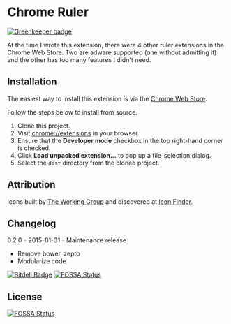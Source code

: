 # Chrome Ruler

[![Greenkeeper badge](https://badges.greenkeeper.io/ianwremmel/chrome-ruler.svg)](https://greenkeeper.io/)

At the time I wrote this extension, there were 4 other ruler extensions in the Chrome Web Store. Two are adware supported (one without admitting it) and the other has too many features I didn't need.

## Installation

The easiest way to install this extension is via the [Chrome Web Store](https://chrome.google.com/webstore/category/extensions?hl=en-US).

Follow the steps below to install from source.

1. Clone this project.
2. Visit [chrome://extensions](chrome://extensions) in your browser.
3. Ensure that the **Developer mode** checkbox in the top right-hand corner is checked.
4. Click **Load unpacked extension…** to pop up a file-selection dialog.
5. Select the `dist` directory from the cloned project.

## Attribution

Icons built by [The Working Group](http://blog.twg.ca) and discovered at [Icon Finder](https://www.iconfinder.com/icons/62246/ruler_icon).

## Changelog

0.2.0 - 2015-01-31 - Maintenance release
  - Remove bower, zepto
  - Modularize code

[![Bitdeli Badge](https://d2weczhvl823v0.cloudfront.net/ianwremmel/chrome-ruler/trend.png)](https://bitdeli.com/free "Bitdeli Badge")
[![FOSSA Status](https://app.fossa.io/api/projects/git%2Bhttps%3A%2F%2Fgithub.com%2Fianwremmel%2Fchrome-ruler.svg?type=shield)](https://app.fossa.io/projects/git%2Bhttps%3A%2F%2Fgithub.com%2Fianwremmel%2Fchrome-ruler?ref=badge_shield)


## License
[![FOSSA Status](https://app.fossa.io/api/projects/git%2Bhttps%3A%2F%2Fgithub.com%2Fianwremmel%2Fchrome-ruler.svg?type=large)](https://app.fossa.io/projects/git%2Bhttps%3A%2F%2Fgithub.com%2Fianwremmel%2Fchrome-ruler?ref=badge_large)